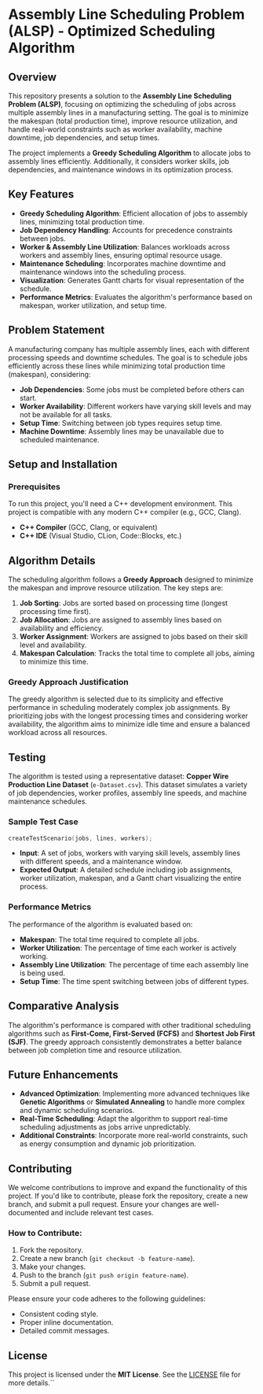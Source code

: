 
# Assembly Line Scheduling Problem (ALSP) - Optimized Scheduling Algorithm

## Overview

This repository presents a solution to the **Assembly Line Scheduling Problem (ALSP)**, focusing on optimizing the scheduling of jobs across multiple assembly lines in a manufacturing setting. The goal is to minimize the makespan (total production time), improve resource utilization, and handle real-world constraints such as worker availability, machine downtime, job dependencies, and setup times.

The project implements a **Greedy Scheduling Algorithm** to allocate jobs to assembly lines efficiently. Additionally, it considers worker skills, job dependencies, and maintenance windows in its optimization process.

## Key Features

- **Greedy Scheduling Algorithm**: Efficient allocation of jobs to assembly lines, minimizing total production time.
- **Job Dependency Handling**: Accounts for precedence constraints between jobs.
- **Worker & Assembly Line Utilization**: Balances workloads across workers and assembly lines, ensuring optimal resource usage.
- **Maintenance Scheduling**: Incorporates machine downtime and maintenance windows into the scheduling process.
- **Visualization**: Generates Gantt charts for visual representation of the schedule.
- **Performance Metrics**: Evaluates the algorithm's performance based on makespan, worker utilization, and setup time.

## Problem Statement

A manufacturing company has multiple assembly lines, each with different processing speeds and downtime schedules. The goal is to schedule jobs efficiently across these lines while minimizing total production time (makespan), considering:

- **Job Dependencies**: Some jobs must be completed before others can start.
- **Worker Availability**: Different workers have varying skill levels and may not be available for all tasks.
- **Setup Time**: Switching between job types requires setup time.
- **Machine Downtime**: Assembly lines may be unavailable due to scheduled maintenance.

## Setup and Installation

### Prerequisites

To run this project, you'll need a C++ development environment. This project is compatible with any modern C++ compiler (e.g., GCC, Clang).

- **C++ Compiler** (GCC, Clang, or equivalent)
- **C++ IDE** (Visual Studio, CLion, Code::Blocks, etc.)


## Algorithm Details

The scheduling algorithm follows a **Greedy Approach** designed to minimize the makespan and improve resource utilization. The key steps are:

1. **Job Sorting**: Jobs are sorted based on processing time (longest processing time first).
2. **Job Allocation**: Jobs are assigned to assembly lines based on availability and efficiency.
3. **Worker Assignment**: Workers are assigned to jobs based on their skill level and availability.
4. **Makespan Calculation**: Tracks the total time to complete all jobs, aiming to minimize this time.

### Greedy Approach Justification

The greedy algorithm is selected due to its simplicity and effective performance in scheduling moderately complex job assignments. By prioritizing jobs with the longest processing times and considering worker availability, the algorithm aims to minimize idle time and ensure a balanced workload across all resources.

## Testing

The algorithm is tested using a representative dataset: **Copper Wire Production Line Dataset** (`e-Dataset.csv`). This dataset simulates a variety of job dependencies, worker profiles, assembly line speeds, and machine maintenance schedules.

### Sample Test Case

```cpp
createTestScenario(jobs, lines, workers);
```

* **Input**: A set of jobs, workers with varying skill levels, assembly lines with different speeds, and a maintenance window.
* **Expected Output**: A detailed schedule including job assignments, worker utilization, makespan, and a Gantt chart visualizing the entire process.

### Performance Metrics

The performance of the algorithm is evaluated based on:

* **Makespan**: The total time required to complete all jobs.
* **Worker Utilization**: The percentage of time each worker is actively working.
* **Assembly Line Utilization**: The percentage of time each assembly line is being used.
* **Setup Time**: The time spent switching between jobs of different types.

## Comparative Analysis

The algorithm's performance is compared with other traditional scheduling algorithms such as **First-Come, First-Served (FCFS)** and **Shortest Job First (SJF)**. The greedy approach consistently demonstrates a better balance between job completion time and resource utilization.

## Future Enhancements

* **Advanced Optimization**: Implementing more advanced techniques like **Genetic Algorithms** or **Simulated Annealing** to handle more complex and dynamic scheduling scenarios.
* **Real-Time Scheduling**: Adapt the algorithm to support real-time scheduling adjustments as jobs arrive unpredictably.
* **Additional Constraints**: Incorporate more real-world constraints, such as energy consumption and dynamic job prioritization.

## Contributing

We welcome contributions to improve and expand the functionality of this project. If you'd like to contribute, please fork the repository, create a new branch, and submit a pull request. Ensure your changes are well-documented and include relevant test cases.

### How to Contribute:

1. Fork the repository.
2. Create a new branch (`git checkout -b feature-name`).
3. Make your changes.
4. Push to the branch (`git push origin feature-name`).
5. Submit a pull request.

Please ensure your code adheres to the following guidelines:

* Consistent coding style.
* Proper inline documentation.
* Detailed commit messages.

## License

This project is licensed under the **MIT License**. See the [LICENSE](LICENSE) file for more details.``
